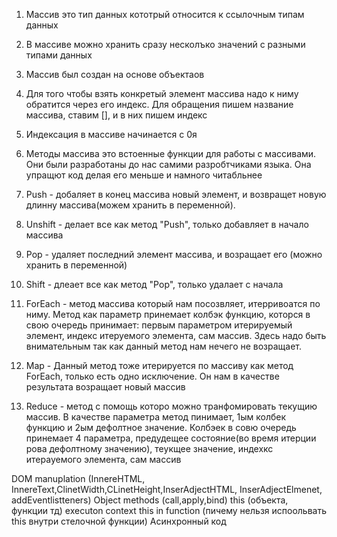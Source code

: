 1. Массив это тип данных кототрый относится к ссылочным типам данных
2. В массиве можно хранить сразу несколъко значений с разными типами данных
3. Массив был создан на основе объектаов
4. Для того чтобы взять конкретый элемент массива надо к ниму обратится через его индекс. Для обращения пишем название массива, ставим [], и в них пишем индекс
5. Индексация в массиве начинается с 0я
6. Методы массива это встоенные функции для работы с массивами. Они были разработаны до нас самими разробтчиками языка. Она упращют код делая его меньше и намного читабльнее
7. Push - добаляет в конец массива новый элемент, и возвращет новую длинну массива(можем хранить в переменной).
8. Unshift - делает все как метод "Push", только добавляет в начало массива
9. Pop - удаляет последний элемент массива, и возращает его (можно хранить в переменной)
10. Shift - длеает все как метод "Pop", только удалает с начала
11. ForEach - метод массива который нам посозвляет, итерривоатся по ниму. Метод как параметр принемает колбэк функцию, которся в свою очередь принимает: первым параметром
    итерируемый элемент, индекс итеруемого элемента, сам массив. Здесь надо быть внимательным так как данный метод нам нечего не возращает.
12. Map - Данный метод тоже итерируется по массиву как метод ForEach, только есть одно
    исключение. Он нам в качестве результата возращает новый массив

13. Reduce - метод с помощь которо можно транфомировать текущию массив. В качестве параметра метод пинимает, 1ым колбек функцию и 2ым дефолтное значение. Колбэек в совю очередь принемает 4 параметра, предудещее состояние(во время итерции рова дефолтному значению), теукщее значение, индехкс итерауемого элемента, сам массив

DOM manuplation (InnereHTML, InnereText,ClinetWidth,CLinetHeight,InserAdjectHTML, InserAdjectElmenet, addEventlistteners)
Object methods (call,apply,bind)
this (объекта, функции тд)
executon context
this in function (пичему нельзя испоольвать this внутри стелочной функции)
Асинхронный код

